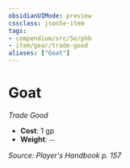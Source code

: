 ```yaml
---
obsidianUIMode: preview
cssclass: json5e-item
tags:
- compendium/src/5e/phb
- item/gear/trade-good
aliases: ["Goat"]
---
```

# Goat
*Trade Good*  

- **Cost**: 1 gp
- **Weight**: ⏤

*Source: Player's Handbook p. 157*